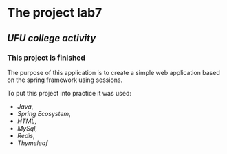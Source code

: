 # The project lab7
## ***UFU college activity***
### This project is finished

The purpose of this application is to create a simple web application based on the spring framework using sessions.

To put this project into practice it was used:
- *Java*,
- *Spring Ecosystem*,
- *HTML*,
- *MySql*,
- *Redis*,
- *Thymeleaf*

